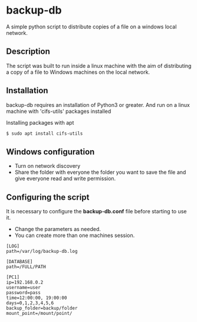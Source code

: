# backup-db
A simple python script to distribute copies of a file on a windows local network.

## Description
The script was built to run inside a linux machine with the aim of distributing a copy of a file to Windows machines on the local network.

## Installation
backup-db requires an installation of Python3 or greater. And run on a linux machine with 'cifs-utils' packages installed

Installing packages with apt

```bash
$ sudo apt install cifs-utils
```

## Windows configuration
* Turn on network discovery
* Share the folder with everyone the folder you want to save the file and give everyone read and write permission.

## Configuring the script
It is necessary to configure the **backup-db.conf** file before starting to use it.

* Change the parameters as needed.
* You can create more than one machines session.

```text
[LOG]
path=/var/log/backup-db.log

[DATABASE]
path=/FULL/PATH

[PC1]
ip=192.168.0.2
username=user
password=pass
time=12:00:00, 19:00:00
days=0,1,2,3,4,5,6
backup_folder=backup/folder
mount_point=/mount/point/
```

